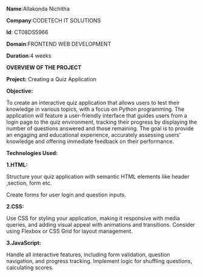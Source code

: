 **Name**:Allakonda Nichitha

**Company**:CODETECH IT SOLUTIONS

**Id**: CT08DS5966

**Domain**:FRONTEND WEB DEVELOPMENT 

**Duration**:4 weeks


**OVERVIEW OF THE PROJECT**

**Project:** Creating a Quiz Application 

**Objective:**

To create an interactive quiz application that allows users to test their knowledge in various topics, 
with a focus on Python programming. The application will feature a user-friendly interface that guides 
users from a login page to the quiz environment, tracking their progress by displaying the number of 
questions answered and those remaining. The goal is to provide an engaging and educational experience,
accurately assessing users' knowledge and offering immediate feedback on their performance.

**Technologies Used:**

**1.HTML:**

Structure your quiz application with semantic HTML elements like header ,section, form etc.

Create forms for user login and question inputs.

**2.CSS:**

Use CSS for styling your application, making it responsive with media queries, and adding visual appeal with animations and transitions.
Consider using Flexbox or CSS Grid for layout management.

**3.JavaScript:**

Handle all interactive features, including form validation, question navigation, and progress tracking.
Implement logic for shuffling questions, calculating scores.





